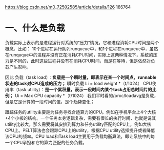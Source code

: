 https://blog.csdn.net/m0_72502585/article/details/126                  166764

# 一、什么是负载

负载实际上表示的是进程运行对系统的“压力”情况，它和进程消耗CPU时间是两个概念，比如：
10个进程在运行队列runqueue中，和1个进程在runqueue中，虽然在runquque中的进程并没有正在消耗CPU时间，实际上这两种情况下，系统的压力是不同的，此时这些进程并没有在消耗CPU时间，而是在等待，但是依然对负载产生影响。

因此
负载（task load）：**负载是一个瞬时量，即表示在某一个时间点，runnable状态的task对CPU造成的压力；**
瞬时负载 Li = load weight *（t/1024）
CPU使用率（task utility）：**是一个累积量，表示一段时间内某个task占用总时间片的比例；**
Ui = Max CPU capacity *（t/1024）
我们平时看的/proc/loadavg是负载，但是它是计算的一段时间的值，是个趋势变化；

跟踪任务的utility主要是为任务寻找合适算力的CPU。例如在手机平台上4个大核+4个小核的结构。一个任务本身逻辑复杂，需要有很长的执行时间，也就是说其utility比较大，那么需要将其安排到算力和任务utility匹配的CPU上，例如大核CPU上。PELT算法也会跟踪CPU上的utility，根据CPU utility选择提升或者降低该CPU的频率。CPU load和Task load主要用于负载均衡算法，即让系统中的每一个CPU承担和它的算力匹配的任务负载。